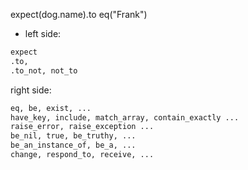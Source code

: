 expect(dog.name).to eq("Frank")

* left side:

```r
expect
.to,
.to_not, not_to
```

right side:

```r
eq, be, exist, ...
have_key, include, match_array, contain_exactly ...
raise_error, raise_exception ...
be_nil, true, be_truthy, ...
be_an_instance_of, be_a, ...
change, respond_to, receive, ...
```